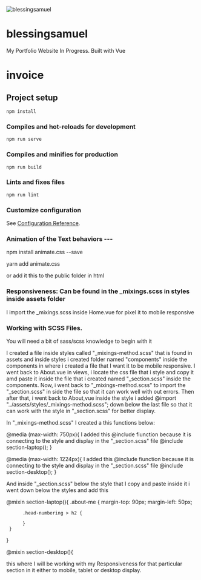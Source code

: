 
![blessingsamuel](https://user-images.githubusercontent.com/85754527/166171452-21de3c6d-e5c8-4c96-a424-aaee68c05526.PNG)


# blessingsamuel
My Portfolio Website In Progress. Built with Vue


# invoice

## Project setup
```
npm install
```

### Compiles and hot-reloads for development
```
npm run serve
```

### Compiles and minifies for production
```
npm run build
```

### Lints and fixes files
```
npm run lint
```

### Customize configuration
See [Configuration Reference](https://cli.vuejs.org/config/).


### Animation of the Text behaviors ---

 npm install animate.css --save

 yarn add animate.css

 or add it this to the public folder in html

 <head>
  <link
    rel="stylesheet"
    href="https://cdnjs.cloudflare.com/ajax/libs/animate.css/4.1.1/animate.min.css"
  />
</head>


### Responsiveness: Can be found in the _mixings.scss in styles inside assets folder

I import the _mixings.scss inside Home.vue for pixel it to mobile responsive

### Working with SCSS Files.

You will need a bit of sass/scss knowledge to begin with it

I created a file inside styles called "_mixings-method.scss" that is found in assets and inside styles i created folder named "components" inside the components in where i created a file that I want it to be mobile responsive. I went back to About.vue in views, i locate the css file that i style and copy it amd paste it inside the file that i created named "_section.scss" inside the components. Now, i went back to "_mixings-method.scss" to import the "_section.scss" in side the file so that it can work well with out errors. Then after that, i went back to About,vue inside the style i added @import "../assets/styles/_mixings-method.scss"; down below the last file so that it can work with the style in "_section.scss" for better display.


In "_mixings-method.scss" I created a this functions below:

@media (max-width: 750px){ 
     I added this @include fiunction because it is connecting to the style and display in the "_section.scss" file 
  @include section-laptop();
 }

@media (max-width: 1224px){ 
      I added this @include fiunction because it is connecting to the style and display in the "_section.scss" file 
    @include section-desktop();
 }  


And inside "_section.scss" below the style that I copy and paste inside it i went down below the styles and add this 

@mixin section-laptop(){
     .about-me {
          margin-top: 90px;
          margin-left: 50px;

          .head-numbering > h2 {
               
          }
     }
   }

   @mixin section-desktop(){

this where I will be working with my Responsiveness for that particular section in it either to mobile, tablet or desktop display.


